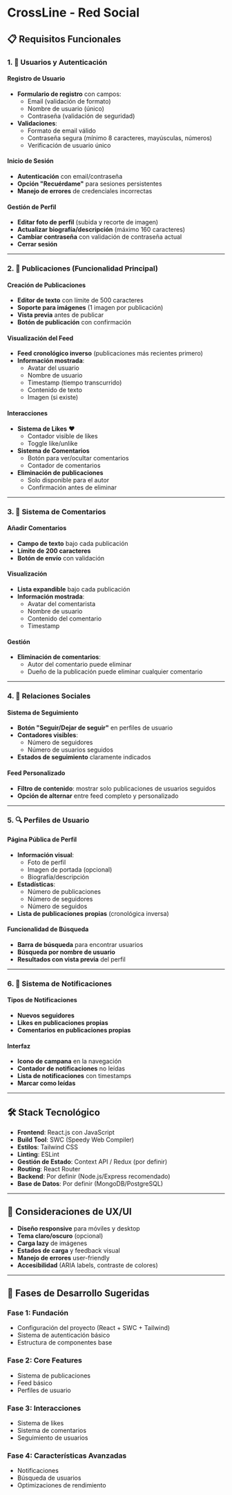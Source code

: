 # CrossLine - Red Social

## 📋 Requisitos Funcionales

### 1. 👤 Usuarios y Autenticación

#### Registro de Usuario
- **Formulario de registro** con campos:
  - Email (validación de formato)
  - Nombre de usuario (único)
  - Contraseña (validación de seguridad)
- **Validaciones**:
  - Formato de email válido
  - Contraseña segura (mínimo 8 caracteres, mayúsculas, números)
  - Verificación de usuario único

#### Inicio de Sesión
- **Autenticación** con email/contraseña
- **Opción "Recuérdame"** para sesiones persistentes
- **Manejo de errores** de credenciales incorrectas

#### Gestión de Perfil
- **Editar foto de perfil** (subida y recorte de imagen)
- **Actualizar biografía/descripción** (máximo 160 caracteres)
- **Cambiar contraseña** con validación de contraseña actual
- **Cerrar sesión**

---

### 2. 📝 Publicaciones (Funcionalidad Principal)

#### Creación de Publicaciones
- **Editor de texto** con límite de 500 caracteres
- **Soporte para imágenes** (1 imagen por publicación)
- **Vista previa** antes de publicar
- **Botón de publicación** con confirmación

#### Visualización del Feed
- **Feed cronológico inverso** (publicaciones más recientes primero)
- **Información mostrada**:
  - Avatar del usuario
  - Nombre de usuario
  - Timestamp (tiempo transcurrido)
  - Contenido de texto
  - Imagen (si existe)

#### Interacciones
- **Sistema de Likes** ❤️
  - Contador visible de likes
  - Toggle like/unlike
- **Sistema de Comentarios**
  - Botón para ver/ocultar comentarios
  - Contador de comentarios
- **Eliminación de publicaciones**
  - Solo disponible para el autor
  - Confirmación antes de eliminar

---

### 3. 💬 Sistema de Comentarios

#### Añadir Comentarios
- **Campo de texto** bajo cada publicación
- **Límite de 200 caracteres**
- **Botón de envío** con validación

#### Visualización
- **Lista expandible** bajo cada publicación
- **Información mostrada**:
  - Avatar del comentarista
  - Nombre de usuario
  - Contenido del comentario
  - Timestamp

#### Gestión
- **Eliminación de comentarios**:
  - Autor del comentario puede eliminar
  - Dueño de la publicación puede eliminar cualquier comentario

---

### 4. 👥 Relaciones Sociales

#### Sistema de Seguimiento
- **Botón "Seguir/Dejar de seguir"** en perfiles de usuario
- **Contadores visibles**:
  - Número de seguidores
  - Número de usuarios seguidos
- **Estados de seguimiento** claramente indicados

#### Feed Personalizado
- **Filtro de contenido**: mostrar solo publicaciones de usuarios seguidos
- **Opción de alternar** entre feed completo y personalizado

---

### 5. 🔍 Perfiles de Usuario

#### Página Pública de Perfil
- **Información visual**:
  - Foto de perfil
  - Imagen de portada (opcional)
  - Biografía/descripción
- **Estadísticas**:
  - Número de publicaciones
  - Número de seguidores
  - Número de seguidos
- **Lista de publicaciones propias** (cronológica inversa)

#### Funcionalidad de Búsqueda
- **Barra de búsqueda** para encontrar usuarios
- **Búsqueda por nombre de usuario**
- **Resultados con vista previa** del perfil

---

### 6. 🔔 Sistema de Notificaciones

#### Tipos de Notificaciones
- **Nuevos seguidores**
- **Likes en publicaciones propias**
- **Comentarios en publicaciones propias**

#### Interfaz
- **Icono de campana** en la navegación
- **Contador de notificaciones** no leídas
- **Lista de notificaciones** con timestamps
- **Marcar como leídas**

---

## 🛠️ Stack Tecnológico

- **Frontend**: React.js con JavaScript
- **Build Tool**: SWC (Speedy Web Compiler)
- **Estilos**: Tailwind CSS
- **Linting**: ESLint
- **Gestión de Estado**: Context API / Redux (por definir)
- **Routing**: React Router
- **Backend**: Por definir (Node.js/Express recomendado)
- **Base de Datos**: Por definir (MongoDB/PostgreSQL)

---

## 📱 Consideraciones de UX/UI

- **Diseño responsive** para móviles y desktop
- **Tema claro/oscuro** (opcional)
- **Carga lazy** de imágenes
- **Estados de carga** y feedback visual
- **Manejo de errores** user-friendly
- **Accesibilidad** (ARIA labels, contraste de colores)

---

## 🚀 Fases de Desarrollo Sugeridas

### Fase 1: Fundación
- Configuración del proyecto (React + SWC + Tailwind)
- Sistema de autenticación básico
- Estructura de componentes base

### Fase 2: Core Features
- Sistema de publicaciones
- Feed básico
- Perfiles de usuario

### Fase 3: Interacciones
- Sistema de likes
- Sistema de comentarios
- Seguimiento de usuarios

### Fase 4: Características Avanzadas
- Notificaciones
- Búsqueda de usuarios
- Optimizaciones de rendimiento